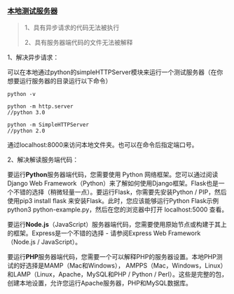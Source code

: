 ### [本地测试服务器](https://developer.mozilla.org/zh-CN/docs/Learn/Common_questions/set_up_a_local_testing_server)
>1、具有异步请求的代码无法被执行
>
> 2、具有服务器端代码的文件无法被解释

1、解决异步请求：

可以在本地通过python的simpleHTTPServer模块来运行一个测试服务器（在你想要运行服务器的目录运行以下命令）

```
python -v

python -m http.server
//python 3.0

python -m SimpleHTTPServer
//python 2.0
```
通过localhost:8000来访问本地文件夹。也可以在命令后指定端口号。

2、解决解读服务端代码：

要运行**Python**服务器端代码，您需要使用 Python 网络框架。您可以通过阅读Django Web Framework（Python）来了解如何使用Django框架。Flask也是一个不错的选择（稍微轻量一点）。要运行Flask，你需要先安装Python / PIP，然后使用pip3 install flask 来安装Flask。此时，您应该能够运行Python Flask示例python3 python-example.py，然后在您的浏览器中打开 localhost:5000 查看。

要运行**Node.js**（JavaScript）服务器端代码，您需要使用原始节点或构建于其上的框架。Express是一个不错的选择 - 请参阅Express Web Framework（Node.js / JavaScript）。

要运行**PHP**服务器端代码，您需要一个可以解释PHP的服务器设置。本地PHP测试的好选择是MAMP（Mac和Windows），  AMPPS（Mac，Windows，Linux）和LAMP（Linux，Apache，MySQL和PHP / Python / Perl）。这些是完整的包，创建本地设置，允许您运行Apache服务器，PHP和MySQL数据库。